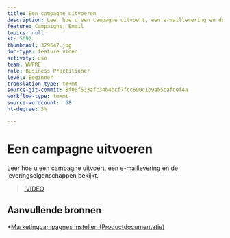 ```yaml
---
title: Een campagne uitvoeren
description: Leer hoe u een campagne uitvoert, een e-maillevering en de leveringseigenschappen bekijkt.
feature: Campaigns, Email
topics: null
kt: 5092
thumbnail: 329647.jpg
doc-type: feature video
activity: use
team: WWFRE
role: Business Practitioner
level: Beginner
translation-type: tm+mt
source-git-commit: 8f06f533afc34b4bcf7fcc690c1b9ab5cafcef4a
workflow-type: tm+mt
source-wordcount: '58'
ht-degree: 3%

---
```


# Een campagne uitvoeren

Leer hoe u een campagne uitvoert, een e-maillevering en de leveringseigenschappen bekijkt.

>[!VIDEO](https://video.tv.adobe.com/v/329647?quality=12)

## Aanvullende bronnen

*[Marketingcampagnes instellen (Productdocumentatie)](https://experienceleague.adobe.com/docs/campaign-classic/using/orchestrating-campaigns/orchestrate-campaigns/setting-up-marketing-campaigns.html?lang=en#orchestrating-campaigns)
